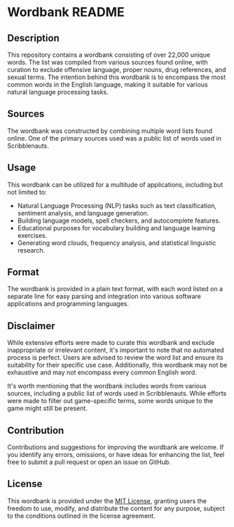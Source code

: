 # Wordbank README

## Description
This repository contains a wordbank consisting of over 22,000 unique words. The list was compiled from various sources found online, with curation to exclude offensive language, proper nouns, drug references, and sexual terms. The intention behind this wordbank is to encompass the most common words in the English language, making it suitable for various natural language processing tasks.

## Sources
The wordbank was constructed by combining multiple word lists found online. One of the primary sources used was a public list of words used in Scribblenauts.

## Usage
This wordbank can be utilized for a multitude of applications, including but not limited to:

- Natural Language Processing (NLP) tasks such as text classification, sentiment analysis, and language generation.
- Building language models, spell checkers, and autocomplete features.
- Educational purposes for vocabulary building and language learning exercises.
- Generating word clouds, frequency analysis, and statistical linguistic research.

## Format
The wordbank is provided in a plain text format, with each word listed on a separate line for easy parsing and integration into various software applications and programming languages.

## Disclaimer
While extensive efforts were made to curate this wordbank and exclude inappropriate or irrelevant content, it's important to note that no automated process is perfect. Users are advised to review the word list and ensure its suitability for their specific use case. Additionally, this wordbank may not be exhaustive and may not encompass every common English word. 

It's worth mentioning that the wordbank includes words from various sources, including a public list of words used in Scribblenauts. While efforts were made to filter out game-specific terms, some words unique to the game might still be present.

## Contribution
Contributions and suggestions for improving the wordbank are welcome. If you identify any errors, omissions, or have ideas for enhancing the list, feel free to submit a pull request or open an issue on GitHub.

## License
This wordbank is provided under the [MIT License](https://opensource.org/licenses/MIT), granting users the freedom to use, modify, and distribute the content for any purpose, subject to the conditions outlined in the license agreement.
